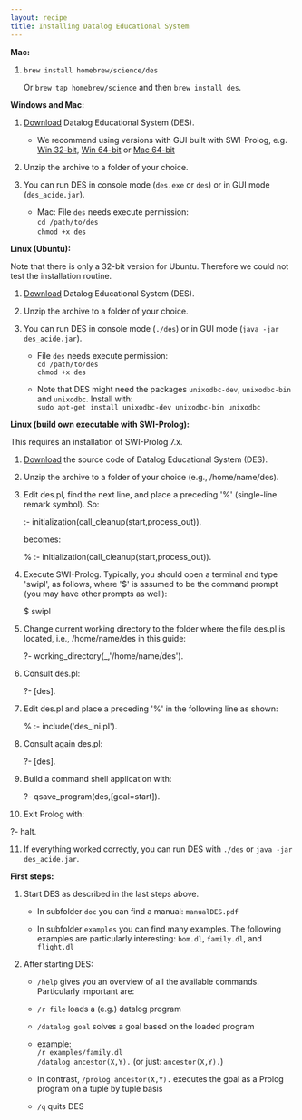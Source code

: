 ```yaml
---
layout: recipe
title: Installing Datalog Educational System
---
```

**Mac:**

1. `brew install homebrew/science/des`
   
   Or `brew tap homebrew/science` and then `brew install des`.

**Windows and Mac:**

1. [Download](http://www.fdi.ucm.es/profesor/fernan/des/html/download.html) Datalog Educational System (DES).

   * We recommend using versions with GUI built with SWI-Prolog, e.g. [Win 32-bit](https://sourceforge.net/projects/des/files/des/des5.0.1/DES5.0.1ACIDE0.17Windows32SWI.zip/download), [Win 64-bit](https://sourceforge.net/projects/des/files/des/des5.0.1/DES5.0.1ACIDE0.17Windows64SWI.zip/download) or [Mac 64-bit](https://sourceforge.net/projects/des/files/des/des5.0.1/DES5.0.1ACIDE0.17MacOSX64SWI.zip/download)
   
   
2. Unzip the archive to a folder of your choice.

3. You can run DES in console mode (`des.exe` or `des`) or in GUI mode (`des_acide.jar`).

   * Mac: File `des` needs execute permission:  
    `cd /path/to/des`  
    `chmod +x des`

**Linux (Ubuntu):**

Note that there is only a 32-bit version for Ubuntu. Therefore we could not test the installation routine.

1. [Download](https://sourceforge.net/projects/des/files/des/des5.0.1/DES5.0.1ACIDE0.17Linux32SICStus.zip/download) Datalog Educational System (DES).

2. Unzip the archive to a folder of your choice.

3. You can run DES in console mode (`./des`) or in GUI mode (`java -jar des_acide.jar`).

   * File `des` needs execute permission:  
    `cd /path/to/des`  
    `chmod +x des`

   * Note that DES might need the packages `unixodbc-dev`, `unixodbc-bin` and `unixodbc`. Install with:  
   `sudo apt-get install unixodbc-dev unixodbc-bin unixodbc`
   
**Linux (build own executable with SWI-Prolog):**

This requires an installation of SWI-Prolog 7.x.

1. [Download](https://sourceforge.net/projects/des/files/des/des5.0.1/DES5.0.1ACIDE0.17UnixesSWI.zip/download) the source code of Datalog Educational System (DES).

2. Unzip the archive to a folder of your choice (e.g., /home/name/des).

3. Edit des.pl, find the next line, and place a preceding '%' (single-line remark symbol). So:

   :- initialization(call_cleanup(start,process_out)).
  
   becomes:
  
   % :- initialization(call_cleanup(start,process_out)).

4. Execute SWI-Prolog. Typically, you should open a terminal and type 'swipl', as follows, where '$' is assumed to be the command prompt (you may have other prompts as well):

   $ swipl
   
5. Change current working directory to the folder where the file des.pl is located, i.e., /home/name/des in this guide:
   
   ?- working_directory(_,'/home/name/des').
   
6. Consult des.pl:

   ?- [des].

7. Edit des.pl and place a preceding '%' in the following line as shown:

    % :- include('des_ini.pl').

8. Consult again des.pl:  

   ?- [des].

9. Build a command shell application with:

   ?- qsave_program(des,[goal=start]).
   
10. Exit Prolog with:

   ?- halt.
   
11. If everything worked correctly, you can run DES with `./des` or `java -jar des_acide.jar`.

**First steps:**

1. Start DES as described in the last steps above.
 
    * In subfolder `doc` you can find a manual: `manualDES.pdf`
 
    * In subfolder `examples` you can find many examples. The following examples are particularly interesting: 
      `bom.dl`, `family.dl`, and `flight.dl`

2. After starting DES: 
    * `/help` gives you an overview of all the available commands. Particularly important are:
    * `/r file`         loads a (e.g.) datalog program
    * `/datalog goal`   solves a goal based on the loaded program

    * example:  
      `/r examples/family.dl`  
      `/datalog ancestor(X,Y).`   (or just: `ancestor(X,Y).`)

    * In contrast, `/prolog ancestor(X,Y).` executes the goal as a Prolog program on a tuple by tuple basis
    
    * `/q`              quits DES 

